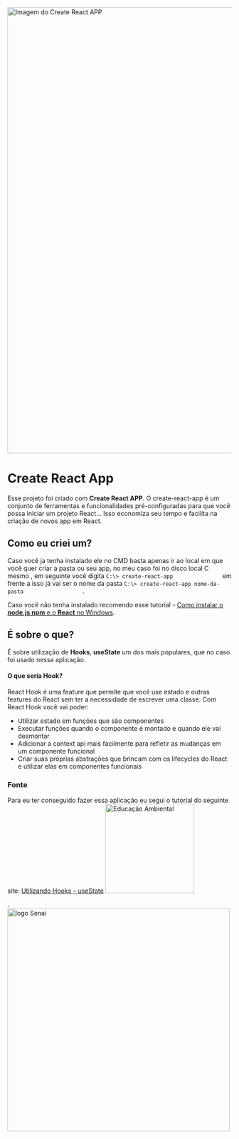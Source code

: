 <img src="https://user-images.githubusercontent.com/71887974/110981381-d4235700-8345-11eb-9d0b-4c5f07a7338d.png" alt="Imagem do Create React APP" width="1000" />


# Create React App

Esse projeto foi criado com **Create React APP**. O create-react-app é um conjunto de ferramentas e funcionalidades pré-configuradas para que você possa iniciar um projeto React... Isso economiza seu tempo e facilita na criação de novos app em React.

## Como eu criei um?

Caso você ja tenha instalado ele no CMD basta apenas ir ao local em que você quer criar a pasta ou seu app, no meu caso foi no disco local C mesmo , em seguinte você digita ``` C:\> create-react-app                ``` em frente a isso já vai ser o nome da pasta ``` C:\> create-react-app nome-da-pasta                   ``` .

Caso você não tenha instalado recomendo esse tutorial - [Como instalar o **node.js npm** e o **React** no Windows](https://www.devmedia.com.br/como-instalar-o-node-js-npm-e-o-react-no-windows/40329).

## É sobre o que?

É sobre utilização de **Hooks**, **useState** um dos mais populares, que no caso foi usado nessa aplicação.

#### O que seria **Hook**?

React Hook é uma feature que permite que você use estado e outras features do React sem ter a necessidade de escrever uma classe. Com React Hook você vai poder:

-  Utilizar estado em funções que são componentes
-  Executar funções quando o componente é montado e quando ele vai desmontar
-  Adicionar a context api mais facilmente para refletir as mudanças em um componente funcional
-  Criar suas próprias abstrações que brincam com os lifecycles do React e utilizar elas em componentes funcionais

### Fonte

Para eu ter conseguido fazer essa aplicação eu segui o tutorial do seguinte site: 
[Utilizando Hooks – useState](https://blog.cod3r.com.br/utilizando-hooks-usestate/)
<img src="https://s3.amazonaws.com/thinkific-import/220759/AaQOupKTMCZDEzzmIaSR_SO-LOGO-300.png" alt="Educação Ambiental" width="200"/>

.
<img src="https://www.sp.senai.br/img/logo-senai1.png" alt="logo Senai" width="500"/>
